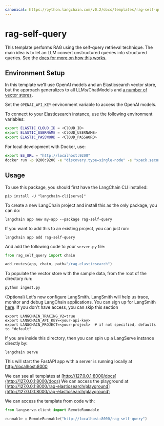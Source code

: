 ```yaml
---
canonical: https://python.langchain.com/v0.2/docs/templates/rag-self-query/
---
```


# rag-self-query

This template performs RAG using the self-query retrieval technique. The main idea is to let an LLM convert unstructured queries into structured queries. See the [docs for more on how this works](https://python.langchain.com/docs/modules/data_connection/retrievers/self_query).

## Environment Setup

In this template we'll use OpenAI models and an Elasticsearch vector store, but the approach generalizes to all LLMs/ChatModels and [a number of vector stores](https://python.langchain.com/docs/integrations/retrievers/self_query/).

Set the `OPENAI_API_KEY` environment variable to access the OpenAI models.

To connect to your Elasticsearch instance, use the following environment variables:

```bash
export ELASTIC_CLOUD_ID = <ClOUD_ID>
export ELASTIC_USERNAME = <ClOUD_USERNAME>
export ELASTIC_PASSWORD = <ClOUD_PASSWORD>
```
For local development with Docker, use:

```bash
export ES_URL = "http://localhost:9200"
docker run -p 9200:9200 -e "discovery.type=single-node" -e "xpack.security.enabled=false" -e "xpack.security.http.ssl.enabled=false" docker.elastic.co/elasticsearch/elasticsearch:8.9.0
```

## Usage

To use this package, you should first have the LangChain CLI installed:

```shell
pip install -U "langchain-cli[serve]"
```

To create a new LangChain project and install this as the only package, you can do:

```shell
langchain app new my-app --package rag-self-query
```

If you want to add this to an existing project, you can just run:

```shell
langchain app add rag-self-query
```

And add the following code to your `server.py` file:
```python
from rag_self_query import chain

add_routes(app, chain, path="/rag-elasticsearch")
```

To populate the vector store with the sample data, from the root of the directory run:
```bash
python ingest.py
```

(Optional) Let's now configure LangSmith.
LangSmith will help us trace, monitor and debug LangChain applications.
You can sign up for LangSmith [here](https://smith.langchain.com/).
If you don't have access, you can skip this section

```shell
export LANGCHAIN_TRACING_V2=true
export LANGCHAIN_API_KEY=<your-api-key>
export LANGCHAIN_PROJECT=<your-project>  # if not specified, defaults to "default"
```

If you are inside this directory, then you can spin up a LangServe instance directly by:

```shell
langchain serve
```

This will start the FastAPI app with a server is running locally at
[http://localhost:8000](http://localhost:8000)

We can see all templates at [http://127.0.0.1:8000/docs](http://127.0.0.1:8000/docs)
We can access the playground at [http://127.0.0.1:8000/rag-elasticsearch/playground](http://127.0.0.1:8000/rag-elasticsearch/playground)  

We can access the template from code with:

```python
from langserve.client import RemoteRunnable

runnable = RemoteRunnable("http://localhost:8000/rag-self-query")
```